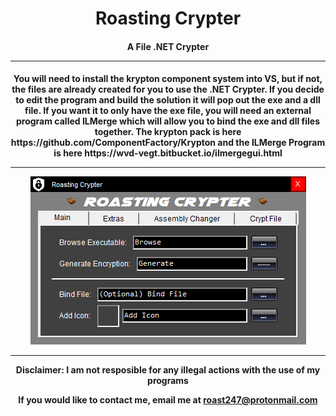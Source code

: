 <h1 align="center">Roasting Crypter</h1>

<h4 align="center"> A File .NET Crypter
<hr></h4>
<h4 align="center">
You will need to install the krypton component system into VS, but if not, the files are already created for you to use the .NET Crypter. If you decide to edit the program and build the solution it will pop out the exe and a dll file. If you want it to only have the exe file, you will need an external program called ILMerge which will allow you to bind the exe and dll files together. The krypton pack is here https://github.com/ComponentFactory/Krypton and the ILMerge Program is here https://wvd-vegt.bitbucket.io/ilmergegui.html
  <hr>
<img src="https://raw.githubusercontent.com/roast247/.NET-Crypter/main/Roasting%20Crypter.png">
<hr>
Disclaimer: I am not resposible for any illegal actions with the use of my programs
  
  If you would like to contact me, email me at roast247@protonmail.com
</h4>
